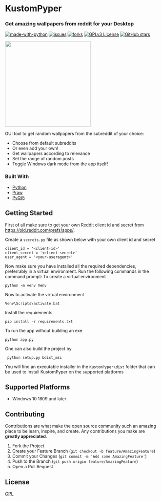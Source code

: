 # KustomPyper
### Get amazing wallpapers from reddit for your Desktop
[![made-with-python](https://img.shields.io/badge/Made%20with-Python-1f425f.svg)](https://www.python.org/)
[![issues](https://img.shields.io/github/issues/kriticalflare/KustomPyper)](https://github.com/kriticalflare/KustomPyper/issues)
[![forks](https://img.shields.io/github/forks/kriticalflare/KustomPyper)](https://github.com/kriticalflare/KustomPyper/network/members)
[![GPLv3 License](https://img.shields.io/badge/License-GPL%20v3-yellow.svg)](https://opensource.org/licenses/)
[![GitHub stars](https://img.shields.io/github/stars/kriticalflare/KustomPyper.svg?style=social&label=Star&cacheSeconds=3600)](https://GitHub.com/kriticalflare/KustomPyper/stargazers/)

<img  src="https://user-images.githubusercontent.com/42350771/76681229-dd84c100-6616-11ea-9266-5fa8ab6e20f1.gif" height="280">


GUI tool to get random wallpapers from the subreddit of your choice:

- Choose from default subreddits
- Or even add your own!
- Get wallpapers according to relevance
- Set the range of random posts
- Toggle Windows dark mode from the app itself!

### Built With

* [Python](https://www.python.org/)
* [Praw](https://github.com/praw-dev/praw)
* [PyQt5](https://pypi.org/project/PyQt5/)

## Getting Started

First of all make sure to get your own Reddit client id and secret from https://old.reddit.com/prefs/apps/.

Create a ```secrets.py``` file as shown below with your own client id and secret
```
client_id = '<client-id>'
client_secret = '<client-secret>'
user_agent = '<your-useragent>'
```

Now make sure you have installed all the required dependencies, preferrably in a virtual environment.
Run the following commands in the command prompt:
To create a virtual environment
```
python -m venv Venv
```
Now to activate the virtual environment
```
Venv\Scripts\activate.bat
```
Install the requirements
```
pip install -r requirements.txt
``` 
To run the app without building an exe
```
python app.py
```
One can also build the project by 
``` 
 python setup.py bdist_msi
```
 You will find an executable installer in the ```KustomPyper\dist``` folder that can be used to install KustomPyper on the supported platforms
 
## Supported Platforms
- Windows 10 1809 and later

## Contributing

Contributions are what make the open source community such an amazing place to be learn, inspire, and create. Any contributions you make are **greatly appreciated**.

1. Fork the Project
2. Create your Feature Branch (`git checkout -b feature/AmazingFeature`)
3. Commit your Changes (`git commit -m 'Add some AmazingFeature'`)
4. Push to the Branch (`git push origin feature/AmazingFeature`)
5. Open a Pull Request

## License
[GPL](https://github.com/kriticalflare/KustomPyper/blob/master/LICENSE)

